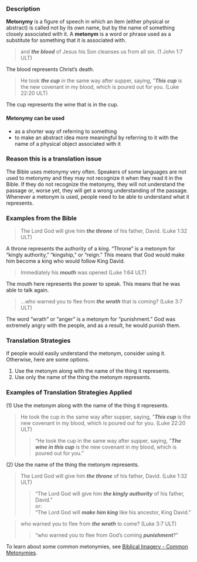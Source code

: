 

### Description

**Metonymy** is a figure of speech in which an item (either physical or abstract) is called not by its own name, but by the name of something closely associated with it. A **metonym** is a word or phrase used as a substitute for something that it is associated with.
> and ***the blood*** of Jesus his Son cleanses us from all sin. (1 John 1:7 ULT)

The blood represents Christ’s death.
> He took ***the cup*** in the same way after supper, saying, “***This cup*** is the new covenant in my blood, which is poured out for you. (Luke 22:20 ULT)

The cup represents the wine that is in the cup.

#### Metonymy can be used

* as a shorter way of referring to something
* to make an abstract idea more meaningful by referring to it with the name of a physical object associated with it

### Reason this is a translation issue

The Bible uses metonymy very often. Speakers of some languages are not used to metonymy and they may not recognize it when they read it in the Bible. If they do not recognize the metonymy, they will not understand the passage or, worse yet, they will get a wrong understanding of the passage. Whenever a metonym is used, people need to be able to understand what it represents.

### Examples from the Bible

> The Lord God will give him ***the throne*** of his father, David.  (Luke 1:32 ULT)

A throne represents the authority of a king. “Throne” is a metonym for “kingly authority,” “kingship,” or “reign.” This means that God would make him become a king who would follow King David.  

> Immediately his ***mouth*** was opened (Luke 1:64 ULT)

The mouth here represents the power to speak. This means that he was able to talk again.
> …who warned you to flee from ***the wrath*** that is coming?  (Luke 3:7 ULT)

The word “wrath” or “anger” is a metonym for “punishment.” God was extremely angry with the people, and as a result, he would punish them.

### Translation Strategies

If people would easily understand the metonym, consider using it. Otherwise, here are some options.

1. Use the metonym along with the name of the thing it represents.
1. Use only the name of the thing the metonym represents.

### Examples of Translation Strategies Applied

(1) Use the metonym along with the name of the thing it represents.

> He took the cup in the same way after supper, saying, “***This cup*** is the new covenant in my blood, which is poured out for you. (Luke 22:20 ULT)  
>> “He took the cup in the same way after supper, saying, “***The wine in this cup*** is the new covenant in my blood, which is poured out for you.”

(2) Use the name of the thing the metonym represents.

> The Lord God will give him ***the throne*** of his father, David. (Luke 1:32 ULT)  
>> “The Lord God will give him ***the kingly authority*** of his father, David.”  
>> or:  
>> “The Lord God will ***make him king*** like his ancestor, King David.”
  
> who warned you to flee from ***the wrath*** to come? (Luke 3:7 ULT)  
>> “who warned you to flee from God’s coming ***punishment***?”


To learn about some common metonymies, see [Biblical Imagery - Common Metonymies](../bita-part2/01.md).

